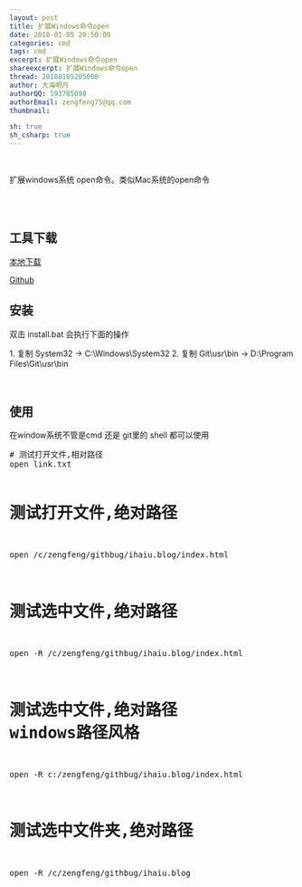```yaml
---
layout: post
title: 扩展Windows命令open
date: 2018-01-05 20:50:00
categories: cmd
tags: cmd
excerpt: 扩展Windows命令open
shareexcerpt: 扩展Windows命令open
thread: 20180105205000
author: 大海明月
authorQQ: 593705098
authorEmail: zengfeng75@qq.com
thumbnail: 

sh: true
sh_csharp: true
---
```



<br>


<p>扩展windows系统 open命令。类似Mac系统的open命令 </p>

<br>


<br>
<h2 class="nav1">工具下载 </h2>
<p><a href="/assets/down/ihaiu.cmd_open.zip" target="_blank" >本地下载</a></p>
<p><a href="https://github.com/ihaiucom/ihaiu.cmd_open" target="_blank" >Github</a></p>


<h2 class="nav1">安装 </h2>
<p>双击 install.bat 会执行下面的操作 </p>
<p>1. 复制 System32  	->   C:\Windows\System32
2. 复制 Git\usr\bin 	->   D:\Program Files\Git\usr\bin  </p>
<br>



<h2 class="nav1">使用 </h2>
<p>在window系统不管是cmd 还是 git里的 shell 都可以使用</p>
<pre>
# 测试打开文件,相对路径
open link.txt

# 测试打开文件,绝对路径
open /c/zengfeng/githbug/ihaiu.blog/index.html


# 测试选中文件,绝对路径
open -R /c/zengfeng/githbug/ihaiu.blog/index.html


# 测试选中文件,绝对路径 windows路径风格
open -R c:/zengfeng/githbug/ihaiu.blog/index.html

# 测试选中文件夹,绝对路径
open -R /c/zengfeng/githbug/ihaiu.blog

</pre>
<br>




<br>
<br>
<br>


